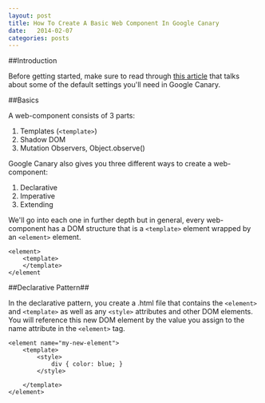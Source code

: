 ```yaml
---
layout: post
title: How To Create A Basic Web Component In Google Canary
date:   2014-02-07
categories: posts
---
```


##Introduction

Before getting started, make sure to read through [this article](/posts/2014/02/06/how-to-inspect-shadow-dom-in-google-canary-to-style-a-video-player.html) that talks about some of the default settings you'll need in Google Canary.

##Basics

A web-component consists of 3 parts:

1. Templates (```<template>```)
2. Shadow DOM
3. Mutation Observers, Object.observe()

Google Canary also gives you three different ways to create a web-component:

1. Declarative
2. Imperative
3. Extending

We'll go into each one in further depth but in general, every web-component has a DOM structure that is a ```<template>``` element wrapped by an ```<element>``` element.

```
<element>
	<template>
	</template>
</element
```

##Declarative Pattern##

In the declarative pattern, you create a .html file that contains the ```<element>``` and ```<template>``` as well as any ```<style>``` attributes and other DOM elements. You will reference this new DOM element by the value you assign to the name attribute in the ```<element>``` tag.

```
<element name="my-new-element">
	<template>
		<style>
			div { color: blue; }
		</style>
		
	</template>
</element>
```